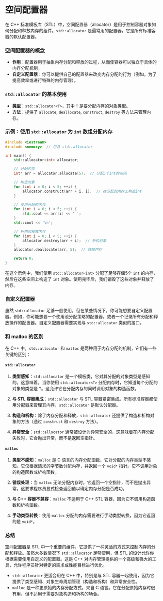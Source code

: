 # 空间配置器
在 C++ 标准模板库（STL）中，空间配置器（allocator）是用于控制容器对象如何分配和释放内存的组件。`std::allocator` 是最常用的配置器，它是所有标准容器的默认配置器。

### 空间配置器的概念

- **作用**：配置器用于抽象内存分配和释放的过程，从而使容器可以独立于具体的内存分配机制。
- **自定义配置器**：你可以提供自己的配置器来改变内存分配的行为（例如，为了提高效率或进行特殊的内存管理）。

### `std::allocator` 的基本使用

- **类型**：`std::allocator<T>`，其中 `T` 是要分配内存的对象类型。
- **方法**：提供了 `allocate`, `deallocate`, `construct`, `destroy` 等方法来管理内存。

### 示例：使用 `std::allocator` 为 `int` 数组分配内存

```cpp
#include <iostream>
#include <memory>  // 包含 std::allocator

int main() {
    std::allocator<int> allocator;

    // 分配内存
    int* arr = allocator.allocate(5);  // 分配5个int的空间

    // 构造对象
    for (int i = 0; i < 5; ++i) {
        allocator.construct(arr + i, i);  // 在分配的内存上构造int
    }

    // 使用分配的内存
    for (int i = 0; i < 5; ++i) {
        std::cout << arr[i] << ' ';
    }
    std::cout << '\n';

    // 析构和释放内存
    for (int i = 0; i < 5; ++i) {
        allocator.destroy(arr + i);  // 析构对象
    }
    allocator.deallocate(arr, 5);  // 释放内存

    return 0;
}
```

在这个示例中，我们使用 `std::allocator<int>` 分配了足够存储5个 `int` 的内存，然后在这些空间上构造了 `int` 对象。使用完毕后，我们销毁了这些对象并释放了内存。

### 自定义配置器

虽然 `std::allocator` 足够一般使用，但在某些情况下，你可能想要自定义配置器。例如，你可能想要一个使用池分配策略的配置器，或者一个记录所有分配和释放操作的配置器。自定义配置器需要实现与 `std::allocator` 类似的接口。

### 和 malloc 的区别

在 C++ 中，`std::allocator` 和 `malloc` 是两种用于内存分配的机制，它们有一些关键的区别：

#### `std::allocator`

1. **类型感知**：`std::allocator` 是一个模板类，它对其分配的对象类型是感知的。这意味着，当你使用 `std::allocator<T>` 分配内存时，它知道每个分配的对象的类型是 `T`。这允许它在分配内存的同时调用对象的构造函数。

2. **与 STL 容器集成**：`std::allocator` 与 STL 容器紧密集成。所有标准容器都使用分配器来管理其内存，`std::allocator` 是默认分配器。

3. **构造和析构**：除了内存分配和释放，`std::allocator` 还提供了构造和析构对象的方法（通过 `construct` 和 `destroy` 方法）。

4. **异常安全**：`std::allocator` 通常被设计为异常安全的，这意味着在内存分配失败时，它会抛出异常，而不是返回空指针。

#### `malloc`

1. **类型不感知**：`malloc` 是 C 语言的内存分配函数，它对分配的内存类型不感知。它仅根据请求的字节数分配内存，并返回一个 `void*` 指针。它不调用对象的构造函数或析构函数。

2. **错误处理**：当 `malloc` 无法分配内存时，它返回一个空指针，而不是抛出异常。这要求程序员显式检查返回值以确定内存分配是否成功。

3. **与 C++ 容器不兼容**：`malloc` 不适用于 C++ STL 容器，因为它不调用构造函数和析构函数。

4. **手动类型转换**：使用 `malloc` 分配的内存需要进行手动类型转换，因为它返回的是 `void*`。

### 总结

空间配置器是 STL 中一个重要的组件，它提供了一种灵活的方式来控制内存的分配和释放。虽然大多数情况下 `std::allocator` 足够使用，但 STL 的设计允许你根据需要使用自定义的配置器。这是 C++ 对内存管理提供的一个高级和强大的工具，允许程序员针对特定的需求或性能目标进行优化。

- `std::allocator` 更适合用在 C++ 中，特别是与 STL 容器一起使用，因为它提供了类型感知、对象生命周期管理（构造和析构）和异常安全性。
- `malloc` 是一种更原始的内存分配方式，来自 C 语言。它在分配原始内存时很有用，但不适用于需要对象构造和析构的场合。
